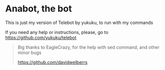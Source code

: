 # Anabot, the bot

This is just my version of Telebot by yukuku, to run with my commands

If you need any help or instructions, please, go to https://github.com/yukuku/telebot

>Big thanks to EagleCrazy, for the help with sed command, and other minor bugs
>
>https://github.com/davidwelberrs
